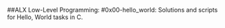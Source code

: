 ##ALX Low-Level Programming:
 #0x00-hello_world:
 Solutions and scripts for Hello, World tasks in C.
